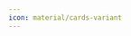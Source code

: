 ```yaml
---
icon: material/cards-variant
---
```

<!-- Placeholder Changelog. Gets autogenerated by the build pipeline. Use the changelog in the project root instead. -->
